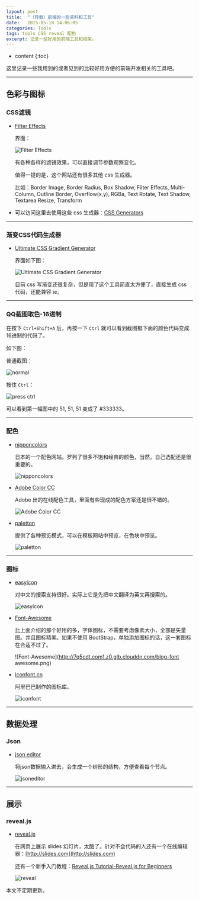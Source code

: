```yaml
---
layout: post
title:  "（转载）前端的一些资料和工具"
date:   2015-05-18 14:06:05
categories: Tools
tags: tools CSS reveal 配色
excerpt: 记录一些好用的前端工具和框架。
---
```


* content
{:toc}

这里记录一些我用到的或者见到的比较好用方便的前端开发相关的工具吧。

---

## 色彩与图标

### CSS滤镜

* [Filter Effects](http://www.cssreflex.com/css-generators/filter)

    界面：

    ![Filter Effects](http://7q5cdt.com1.z0.glb.clouddn.com/blog-filter.png)

    有各种各样的滤镜效果，可以直接调节参数观察变化。

    值得一提的是，这个网站还有很多其他 css 生成器。

    比如：Border Image, Border Radius, Box Shadow, Filter Effects, Multi-Column, Outline Border, Overflow(x,y), RGBa, Text Rotate, Text Shadow, Textarea Resize, Transform

* 可以访问这里去使用这些 css 生成器：[CSS Generators](http://www.cssreflex.com/css-generators/)

---

### 渐变CSS代码生成器

* [Ultimate CSS Gradient Generator](http://www.colorzilla.com/gradient-editor/)

    界面如下图：

    ![Ultimate CSS Gradient Generator](http://7q5cdt.com1.z0.glb.clouddn.com/blog-color-gradient.png)

    目前 css 写渐变还很复杂，但是用了这个工具简直太方便了，直接生成 css 代码，还能兼容 ie。

---

### QQ截图取色-16进制

在按下 `Ctrl+Shift+A` 后，再按一下 `Ctrl` 就可以看到截图框下面的颜色代码变成16进制的代码了。

如下图：

普通截图：

![normal](http://7q5cdt.com1.z0.glb.clouddn.com/blog-RBGScreenColor.png)

按住 `Ctrl`：

![press ctrl](http://7q5cdt.com1.z0.glb.clouddn.com/blog-hexSreenColor.png)

可以看到第一幅图中的 51, 51, 51 变成了 #333333。

---

### 配色

* [nipponcolors](http://nipponcolors.com/)

    日本的一个配色网站。罗列了很多不饱和经典的颜色，当然，自己选配还是很重要的。

    ![nipponcolors](http://7q5cdt.com1.z0.glb.clouddn.com/blog-chooseColor.png)

* [Adobe Color CC](https://color.adobe.com/zh/explore/most-popular/?time=all)

    Adobe 出的在线配色工具，里面有些现成的配色方案还是很不错的。

    ![Adobe Color CC](http://7q5cdt.com1.z0.glb.clouddn.com/blog-adobeColorCC.png)

* [paletton](http://paletton.com/)

    提供了各种预览模式，可以在模板网站中预览，在色块中预览。

    ![paletton](http://7q5cdt.com1.z0.glb.clouddn.com/blog-paletton.png)

---

### 图标

* [easyicon](http://www.easyicon.net/)

    对中文的搜索支持很好。实际上它是先把中文翻译为英文再搜索的。

    ![easyicon](http://7q5cdt.com1.z0.glb.clouddn.com/blog-icon.png)

* [Font-Awesome](http://fortawesome.github.io/Font-Awesome/icons/)

    比上面介绍的那个好用的多，字体图标，不需要考虑像素大小，全部是矢量图。并且图标精美。如果不使用 BootStrap，单独添加图标的话，这一套图标在合适不过了。

    ![Font-Awesome](http://7q5cdt.com1.z0.glb.clouddn.com/blog-font awesome.png)

* [iconfont.cn](http://www.iconfont.cn/)

    阿里巴巴制作的图标库。

    ![iconfont](http://7q5cdt.com1.z0.glb.clouddn.com/iconfont.png)

---

## 数据处理

### Json

* [json editor](http://braincast.nl/samples/jsoneditor/)

    将json数据输入进去，会生成一个树形的结构，方便查看每个节点。

    ![jsoneditor](http://7q5cdt.com1.z0.glb.clouddn.com/blog-json.png)

---

## 展示

### reveal.js

* [reveal.js](https://github.com/hakimel/reveal.js)

    在网页上展示 slides 幻灯片，太酷了。针对不会代码的人还有一个在线编辑器：[http://slides.com](http://slides.com)

    还有一个新手入门教程：[Reveal.js Tutorial-Reveal.js for Beginners](http://htmlcheats.com/reveal-js/reveal-js-tutorial-reveal-js-for-beginners/)

    ![reveal](http://7q5cdt.com1.z0.glb.clouddn.com/blog-revealjs.png)

本文不定期更新。
